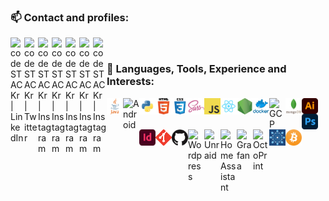 <!--
Source:
https://raw.githubusercontent.com/codeSTACKr/codeSTACKr/master/README.md
https://www.youtube.com/watch?v=ECuqb5Tv9qI
https://www.youtube.com/watch?v=n6d4KHSKqGk
-->

<!--
Icons:
https://simpleicons.org/
-->

### 📫 Contact and profiles:

<!-- [<img align="left" alt="codeSTACKr.com" width="22px" src="https://raw.githubusercontent.com/iconic/open-iconic/master/svg/globe.svg" />][website] -->

[<img align="left" alt="codeSTACKr | LinkedIn" width="22px" src="https://cdn.jsdelivr.net/npm/simple-icons@v3/icons/linkedin.svg" />][linkedin]
[<img align="left" alt="codeSTACKr | Twitter" width="22px" src="https://cdn.jsdelivr.net/npm/simple-icons@v3/icons/twitter.svg" />][twitter]
[<img align="left" alt="codeSTACKr | Instagram" width="22px" src="https://cdn.jsdelivr.net/npm/simple-icons@v3/icons/instagram.svg" />][instagram]
[<img align="left" alt="codeSTACKr | Instagram" width="22px" src="https://cdn.jsdelivr.net/npm/simple-icons@v3/icons/messenger.svg" />][messenger]
[<img align="left" alt="codeSTACKr | Instagram" width="22px" src="https://cdn.jsdelivr.net/npm/simple-icons@v3/icons/googlescholar.svg" />][scholar]
[<img align="left" alt="codeSTACKr | Instagram" width="22px" src="https://cdn.jsdelivr.net/npm/simple-icons@v3/icons/academia.svg" />][academia]
[<img align="left" alt="codeSTACKr | Instagram" width="22px" src="https://cdn.jsdelivr.net/npm/simple-icons@v3/icons/researchgate.svg" />][researchgate]

<br />

### 🔧 Languages, Tools, Experience and Interests:

<img align="left" alt="Java" width="26px" src="https://raw.githubusercontent.com/Mearman/Mearman/master/icons/java.svg" />
<!-- <img align="left" alt="Java" width="26px" src="https://cdn.jsdelivr.net/npm/simple-icons@v3/icons/java.svg" /> -->
<img align="left" alt="Android" width="26px" src="https://avatars1.githubusercontent.com/u/32689599?s=200&v=4" />
<img align="left" alt="Python" width="26px" src="https://raw.githubusercontent.com/github/explore/80688e429a7d4ef2fca1e82350fe8e3517d3494d/topics/python/python.png" />
<img align="left" alt="HTML5" width="26px" src="https://raw.githubusercontent.com/github/explore/80688e429a7d4ef2fca1e82350fe8e3517d3494d/topics/html/html.png" />
<img align="left" alt="CSS3" width="26px" src="https://raw.githubusercontent.com/github/explore/80688e429a7d4ef2fca1e82350fe8e3517d3494d/topics/css/css.png" />
<img align="left" alt="Sass" width="26px" src="https://raw.githubusercontent.com/github/explore/80688e429a7d4ef2fca1e82350fe8e3517d3494d/topics/sass/sass.png" />
<img align="left" alt="JavaScript" width="26px" src="https://raw.githubusercontent.com/github/explore/80688e429a7d4ef2fca1e82350fe8e3517d3494d/topics/javascript/javascript.png" />
<img align="left" alt="React" width="26px" src="https://raw.githubusercontent.com/github/explore/80688e429a7d4ef2fca1e82350fe8e3517d3494d/topics/react/react.png" />
<img align="left" alt="Node.js" width="26px" src="https://raw.githubusercontent.com/github/explore/80688e429a7d4ef2fca1e82350fe8e3517d3494d/topics/nodejs/nodejs.png" />

<img align="left" alt="Docker" width="26px" src="https://raw.githubusercontent.com/github/explore/80688e429a7d4ef2fca1e82350fe8e3517d3494d/topics/docker/docker.png" />
<img align="left" alt="GCP" width="26px" src="https://avatars0.githubusercontent.com/u/2810941?s=200&v=4" />
<img align="left" alt="MongoDB" width="26px" src="https://raw.githubusercontent.com/Mearman/Mearman/master/icons/mongodb-original-wordmark.svg" />
<!-- <img align="left" alt="MongoDB" width="26px" src="https://cdn.jsdelivr.net/npm/simple-icons@v3/icons/mongodb.svg" /> -->
<img align="left" alt="Illustrator" width="26px" src="https://raw.githubusercontent.com/Mearman/Mearman/master/icons/adobeillustrator.svg" />
<img align="left" alt="Photoshop" width="26px" src="https://raw.githubusercontent.com/Mearman/Mearman/master/icons/adobephotoshop.svg" />
<img align="left" alt="InDesign" width="26px" src="https://raw.githubusercontent.com/Mearman/Mearman/master/icons/adobeindesign.svg" />
<img align="left" alt="Git" width="26px" src="https://raw.githubusercontent.com/Mearman/Mearman/master/icons/git.svg" />
<img align="left" alt="GitHub" width="26px" src="https://raw.githubusercontent.com/github/explore/78df643247d429f6cc873026c0622819ad797942/topics/github/github.png" />
<img align="left" alt="Wordpress" width="26px" src="https://avatars2.githubusercontent.com/u/276006?s=200&v=4" />
<img align="left" alt="Unraid" width="26px" src="https://avatars1.githubusercontent.com/u/42099010?s=200&v=4" />
<img align="left" alt="Home Assistant" width="26px" src="https://avatars3.githubusercontent.com/u/13844975?s=200&v=4" />
<img align="left" alt="Grafana" width="26px" src="https://avatars0.githubusercontent.com/u/7195757?s=200&v=4" />
<img align="left" alt="OctoPrint" width="26px" src="https://avatars3.githubusercontent.com/u/5982294?s=200&v=4" />
<img align="left" alt="Blockchain" width="26px" src="https://raw.githubusercontent.com/github/explore/66e4a32f59558ad7852fca3eee52b5838a5b3cc8/topics/blockchain/blockchain.png" />
<img align="left" alt="Bitcoin" width="26px" src="https://raw.githubusercontent.com/github/explore/80688e429a7d4ef2fca1e82350fe8e3517d3494d/topics/bitcoin/bitcoin.png" />

<br />

[website]: https://mearman.uk/
[twitter]: https://twitter.com/MearWolf
[instagram]: https://www.instagram.com/j_mearman
[linkedin]: https://www.linkedin.com/in/josephmearman/
[messenger]: https://www.messenger.com/t/joe.mearman
[scholar]: https://scholar.google.com/citations?user=gVj8N7MAAAAJ&hl=en
[academia]: https://bangor.academia.edu/JosephWMearman
[researchgate]: https://www.researchgate.net/profile/Joseph_Mearman

<!--
**Mearman/Mearman** is a ✨ _special_ ✨ repository because its `README.md` (this file) appears on your GitHub profile.

Here are some ideas to get you started:

- 🔭 I’m currently working on ...
- 🌱 I’m currently learning ...
- 👯 I’m looking to collaborate on ...
- 🤔 I’m looking for help with ...
- 💬 Ask me about ...
- 📫 How to reach me: ...
- 😄 Pronouns: ...
- ⚡ Fun fact: ...
-->
